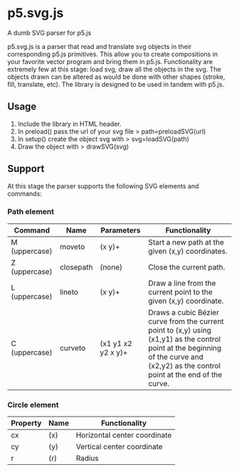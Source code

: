 # p5.svg.js
A dumb SVG parser for p5.js

p5.svg.js is a parser that read and translate svg objects in their corresponding p5.js primitives.
This allow you to create compositions in your favorite vector program and bring them in p5.js.
Functionality are extremely few at this stage: load svg, draw all the objects in the svg.
The objects drawn can be altered as would be done with other shapes (stroke, fill, translate, etc).
The library is designed to be used in tandem with p5.js.


## Usage
1. Include the library in HTML header.
2. In preload() pass the url of your svg file > path=preloadSVG(url)
3. In setup() create the object svg with > svg=loadSVG(path)
3. Draw the object with > drawSVG(svg)

## Support
At this stage the parser supports the following SVG elements and commands:

### Path element
| Command | Name | Parameters |Functionality |
| - | - | - | - |
| M (uppercase) | moveto | (x y)+ |Start a new path at the given (x,y) coordinates. |
| Z (uppercase) | closepath | (none) | Close the current path. |
| L (uppercase) | lineto | (x y)+ | Draw a line from the current point to the given (x,y) coordinate. |
| C (uppercase) | curveto | (x1 y1 x2 y2 x y)+ | Draws a cubic Bézier curve from the current point to (x,y) using (x1,y1) as the control point at the beginning of the curve and (x2,y2) as the control point at the end of the curve. |

### Circle element
| Property | Name |Functionality |
| - | - | - |
| cx | (x) | Horizontal center coordinate |
| cy | (y) | Vertical  center coordinate |
| r | (r) | Radius |
